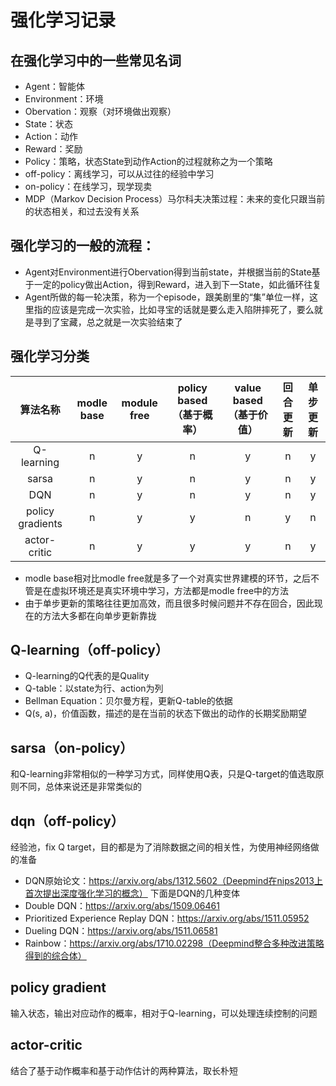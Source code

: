 # 强化学习记录

## 在强化学习中的一些常见名词

* Agent：智能体
* Environment：环境
* Obervation：观察（对环境做出观察）
* State：状态
* Action：动作
* Reward：奖励
* Policy：策略，状态State到动作Action的过程就称之为一个策略
* off-policy：离线学习，可以从过往的经验中学习
* on-policy：在线学习，现学现卖
* MDP（Markov Decision Process）马尔科夫决策过程：未来的变化只跟当前的状态相关，和过去没有关系

## 强化学习的一般的流程：
* Agent对Environment进行Obervation得到当前state，并根据当前的State基于一定的policy做出Action，得到Reward，进入到下一State，如此循环往复  
* Agent所做的每一轮决策，称为一个episode，跟美剧里的“集”单位一样，这里指的应该是完成一次实验，比如寻宝的话就是要么走入陷阱摔死了，要么就是寻到了宝藏，总之就是一次实验结束了

## 强化学习分类
|算法名称|modle base|module free|policy based（基于概率）|value based（基于价值）|回合更新|单步更新|
|:---:|:---:|:---:|:---:|:---:|:---:|:---:|
|Q-learning|n|y|n|y|n|y|
|sarsa|n|y|n|y|n|y|
|DQN|n|y|n|y|n|y|
|policy gradients|n|y|y|n|y|n|
|actor-critic|n|y|y|y|n|y|

* modle base相对比modle free就是多了一个对真实世界建模的环节，之后不管是在虚拟环境还是真实环境中学习，方法都是modle free中的方法
* 由于单步更新的策略往往更加高效，而且很多时候问题并不存在回合，因此现在的方法大多都在向单步更新靠拢


## Q-learning（off-policy）
* Q-learning的Q代表的是Quality
* Q-table：以state为行、action为列
* Bellman Equation：贝尔曼方程，更新Q-table的依据
* Q(s, a)，价值函数，描述的是在当前的状态下做出的动作的长期奖励期望

## sarsa（on-policy）
和Q-learning非常相似的一种学习方式，同样使用Q表，只是Q-target的值选取原则不同，总体来说还是非常类似的

## dqn（off-policy）
经验池，fix Q target，目的都是为了消除数据之间的相关性，为使用神经网络做的准备

* DQN原始论文：https://arxiv.org/abs/1312.5602（Deepmind在nips2013上首次提出深度强化学习的概念）
下面是DQN的几种变体
* Double DQN：https://arxiv.org/abs/1509.06461
* Prioritized Experience Replay DQN：https://arxiv.org/abs/1511.05952
* Dueling DQN：https://arxiv.org/abs/1511.06581
* Rainbow：https://arxiv.org/abs/1710.02298（Deepmind整合多种改进策略得到的综合体）

## policy gradient
输入状态，输出对应动作的概率，相对于Q-learning，可以处理连续控制的问题

## actor-critic
结合了基于动作概率和基于动作估计的两种算法，取长朴短
